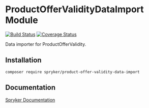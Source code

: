 # ProductOfferValidityDataImport Module
[![Build Status](https://travis-ci.org/spryker/product-offer-validity-data-import.svg)](https://travis-ci.org/spryker/product-offer-validity-data-import)
[![Coverage Status](https://coveralls.io/repos/github/spryker/product-offer-validity-data-import/badge.svg)](https://coveralls.io/github/spryker/product-offer-validity-data-import)

Data importer for ProductOfferValidity.

## Installation

```
composer require spryker/product-offer-validity-data-import
```

## Documentation

[Spryker Documentation](https://academy.spryker.com/developing_with_spryker/module_guide/modules.html)
